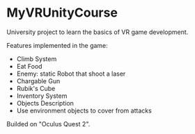 # MyVRUnityCourse
University project to learn the basics of VR game development.

Features implemented in the game:
- Climb System
- Eat Food
- Enemy: static Robot that shoot a laser
- Chargable Gun
- Rubik's Cube
- Inventory System
- Objects Description
- Use environment objects to cover from attacks

Builded on "Oculus Quest 2".
